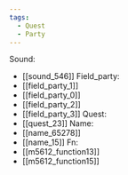 ```yaml
---
tags:
  - Quest
  - Party
---
```

Sound:
- [[sound_546]]
Field_party:
- [[field_party_1]]
- [[field_party_0]]
- [[field_party_2]]
- [[field_party_3]]
Quest:
- [[quest_23]]
Name:
- [[name_65278]]
- [[name_15]]
Fn:
- [[m5612_function13]]
- [[m5612_function15]]
